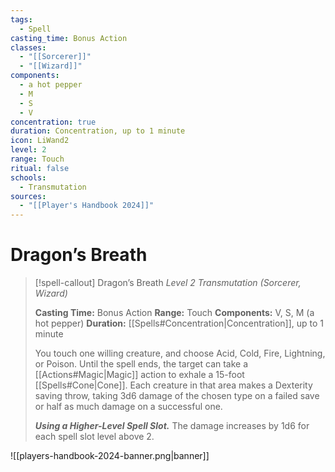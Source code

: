 ```yaml
---
tags:
  - Spell
casting_time: Bonus Action
classes:
  - "[[Sorcerer]]"
  - "[[Wizard]]"
components:
  - a hot pepper
  - M
  - S
  - V
concentration: true
duration: Concentration, up to 1 minute
icon: LiWand2
level: 2
range: Touch
ritual: false
schools:
  - Transmutation
sources:
  - "[[Player's Handbook 2024]]"
---
```


# Dragon’s Breath

>[!spell-callout] Dragon’s Breath
>_Level 2 Transmutation (Sorcerer, Wizard)_
>
>**Casting Time:** Bonus Action
>**Range:** Touch
>**Components:** V, S, M (a hot pepper)
>**Duration:** [[Spells#Concentration\|Concentration]], up to 1 minute
>
>You touch one willing creature, and choose Acid, Cold, Fire, Lightning, or Poison. Until the spell ends, the target can take a [[Actions#Magic\|Magic]] action to exhale a 15-foot [[Spells#Cone\|Cone]]. Each creature in that area makes a Dexterity saving throw, taking 3d6 damage of the chosen type on a failed save or half as much damage on a successful one.
>
>**_Using a Higher-Level Spell Slot._** The damage increases by 1d6 for each spell slot level above 2.


![[players-handbook-2024-banner.png|banner]]
